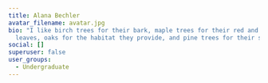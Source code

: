 ```yaml
---
title: Alana Bechler
avatar_filename: avatar.jpg
bio: "I like birch trees for their bark, maple trees for their red and yellow
  leaves, oaks for the habitat they provide, and pine trees for their scent. "
social: []
superuser: false
user_groups:
  - Undergraduate
---
```

